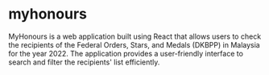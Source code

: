 # myhonours
 MyHonours is a web application built using React that allows users to check the recipients of the Federal Orders, Stars, and Medals (DKBPP) in Malaysia for the year 2022. The application provides a user-friendly interface to search and filter the recipients' list efficiently.
